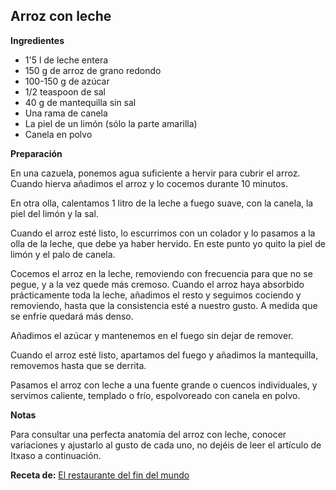 ## Arroz con leche

**Ingredientes**

- 1'5 l de leche entera
- 150 g de arroz de grano redondo
- 100-150 g de azúcar
- 1/2 teaspoon de sal
- 40 g de mantequilla sin sal
- Una rama de canela
- La piel de un limón (sólo la parte amarilla)
- Canela en polvo

**Preparación**

En una cazuela, ponemos agua suficiente a hervir para cubrir el arroz. Cuando hierva añadimos el arroz y lo cocemos durante 10 minutos.

En otra olla, calentamos 1 litro de la leche a fuego suave, con la canela, la piel del limón y la sal.

Cuando el arroz esté listo, lo escurrimos con un colador y lo pasamos a la olla de la leche, que debe ya haber hervido. En este punto yo quito la piel de limón y el palo de canela.

Cocemos el arroz en la leche, removiendo con frecuencia para que no se pegue, y a la vez quede más cremoso. Cuando el arroz haya absorbido prácticamente toda la leche, añadimos el resto y seguimos cociendo y removiendo, hasta que la consistencia esté a nuestro gusto. A medida que se enfríe quedará más denso.

Añadimos el azúcar y mantenemos en el fuego sin dejar de remover.

Cuando el arroz esté listo, apartamos del fuego y añadimos la mantequilla, removemos hasta que se derrita.

Pasamos el arroz con leche a una fuente grande o cuencos individuales, y servimos caliente, templado o frío, espolvoreado con canela en polvo.

**Notas**

Para consultar una perfecta anatomía del arroz con leche, conocer variaciones y ajustarlo al gusto de cada uno, no dejéis de leer el artículo de Itxaso a continuación.

**Receta de:** [El restaurante del fin del mundo](http://restaurantefinmundo.blogspot.com.es/2014/09/anatomia-del-arroz-con-leche.html)

<!-- 
	-- http://blogmegasilvita.com/2014/10/arroz-con-leche-receta-definitiva.html
	-- http://www.sophiebakery.es/2015/10/como-hacer-arroz-con-leche-perfecto-7.html
	-- http://smittenkitchen.com/blog/2009/01/vanilla-almond-rice-pudding
	-- http://smittenkitchen.com/blog/2010/02/arroz-con-leche-rice-pudding
	-->